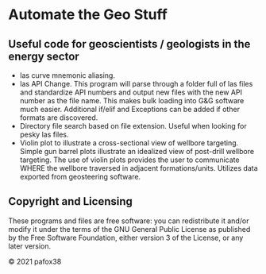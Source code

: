 # Automate the Geo Stuff
## Useful code for geoscientists / geologists in the energy sector
 * las curve mnemonic aliasing.
 * las API Change.  This program will parse through a folder full of las files and standardize API numbers and output new files with the new API number as the file name.  This makes bulk loading into G&G software much easier.  Additional if/elif and Exceptions can be added if other formats are discovered.
 * Directory file search based on file extension.  Useful when looking for pesky las files.
 * Violin plot to illustrate a cross-sectional view of wellbore targeting.  Simple gun barrel plots illustrate an idealized view of post-drill wellbore targeting.  The use of violin plots provides the user to communicate WHERE the wellbore traversed in adjacent formations/units.  Utilizes data exported from geosteering software. 


## Copyright and Licensing
These programs and files are free software: you can redistribute it and/or modify it under the terms of the GNU General Public License as published by the Free Software Foundation, either version 3 of the License, or any later version.

© 2021 pafox38
